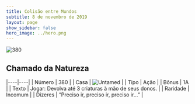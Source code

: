 ```yaml
---
title: Colisão entre Mundos
subtitle: 8 de novembro de 2019
layout: page
show_sidebar: false
hero_image: ../hero.png
---
```


![380](https://cdn.keyforgegame.com/media/card_front/pt/452_380_387QVR6XM2M3_pt.png)

## Chamado da Natureza

|----|----|
| Número | 380 |
| Casa | ![Untamed](https://archonarcana.com/images/thumb/b/bd/Untamed.png/22px-Untamed.png "Indomados") |
| Tipo | Ação |
| Bônus | 1A |
| Texto | Jogar: Devolva até 3 criaturas à mão de  seus donos. |
| Raridade | Incomum |
| Dizeres | ”Preciso ir, preciso ir, preciso ir…” |
